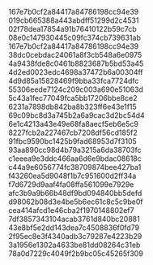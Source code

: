  167e7b0cf2a84417a84786198cc94e39 019cb665388a443abdff51299d2c4531 02f78dea17854a91b76410122b59c7cb 08e0c147930445c09fc374cb739631ab 167e7b0cf2a84417a84786198cc94e39 38dc0cebdac24061a8f3cb548a6e0975 4a9438fde8c0461b8823687b5bd53a45 4d2ed0023edc4698a37472b6a00304ff 4d9d85a15828469f9bba33fca7724dfc 55306eede7124c209c003a690e51063d 5c43a1fec77049fca5bb17206bbe8ce2 6231a7898db842ba8b323ff6e43e1f15 69c09bc8d3a745b2a6a9cac3d2bc54d4 6e1c4213a43e49e68fa8aecf5eb6e5c9 8227fcb2a227467cb7208df56cd185f2 91fbc9590bc1425b9fad68953d7f3105 93aa890cc98d4b79a3215a6da38703fc c1eeea9e3ddc466aa6d6e9bdac08618c c44a9e6056774fc38709874bee427ba1 f43260ea5d9048f1b7c951600d2ff34a f7d6729d9aaf4fa08ffa561099e7929e afc3b9a9b66b48df9bd094840bb5defd d98062b08d3e4be5b6ec61c8c5c9be0f cea414afcd1e46cba2f1970148802ef7 7df3857343104acab3761d840bc20881 43e8bf5e2dd143dea7c4508836f0fd79 2f95ec8e3f4340adb3c79287e4223b29 3a1956e1302a4633be81dd08264c31eb 78a0d7229c4049f2b9bc05c45265f309